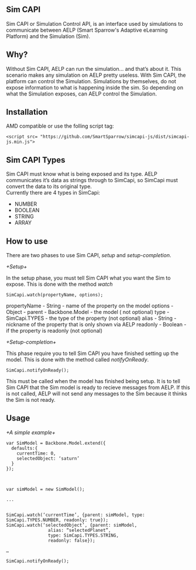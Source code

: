 Sim CAPI
--------

Sim CAPI or Simulation Control API, is an interface used by simulations to communicate between AELP (Smart Sparrow's Adaptive eLearning Platform) and the Simulation (Sim).


Why?
----

Without Sim CAPI, AELP can run the simulation... and that’s about it. This scenario makes any simulation on AELP pretty useless.
With Sim CAPI, the platform can control the Simulation. Simulations by themselves, do not expose information to what is happening inside the sim. So depending on what the Simulation exposes, can AELP control the Simulation.   



Installation
------------

AMD compatible or use the folling script tag:

```
<script src= "https://github.com/SmartSparrow/simcapi-js/dist/simcapi-js.min.js">
```

Sim CAPI Types
--------------

Sim CAPI must know what is being exposed and its type. AELP communicates it’s data as strings through to SimCapi, so SimCapi must convert the data to its original type.  
Currently there are 4 types in SimCapi:

- NUMBER
- BOOLEAN
- STRING
- ARRAY


How to use
----------

There are two phases to use Sim CAPI, _setup_ and _setup-completion_.

*+Setup+*

In the setup phase, you must tell Sim CAPI what you want the Sim to expose. This is done with the method _watch_

```
SimCapi.watch(propertyName, options);
```

propertyName - String - name of the property on the model
options      - Object - parent   - Backbone.Model - the model ( not optional)
                        type     - SimCapi.TYPES  - the type of the property (not optional)
                        alias    - String         - nickname of the property that is only shown via AELP
                        readonly - Boolean        - if the property is readonly (not optional)


*+Setup-completion+*

This phase require you to tell Sim CAPI you have finished setting up the model. This is done with the method called _notifyOnReady_.


```
SimCapi.notifyOnReady();
```

This must be called when the model has finished being setup. It is to tell Sim CAPI that the Sim model is ready to recieve messages from AELP. If this is not called, AELP will not send any messages to the Sim because it thinks the Sim is not ready.



Usage
-----

*+A simple example+*

```
var SimModel = Backbone.Model.extend({
  defaults:{
    currentTime: 0,
    selectedObject: ‘saturn’
  }
});



var simModel = new SimModel();

...


SimCapi.watch(‘currentTime’, {parent: simModel, type: SimCapi.TYPES.NUMBER, readonly: true});
SimCapi.watch(‘selectedObject’, {parent: simModel, 
                alias: “selectedPlanet”, 
                type: SimCapi.TYPES.STRING, 
                readonly: false});

…

SimCapi.notifyOnReady();
```